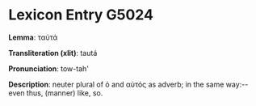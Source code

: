 # Lexicon Entry G5024

**Lemma**: ταὐτά

**Transliteration (xlit)**: tautá

**Pronunciation**: tow-tah'

**Description**:
neuter plural of ὁ and αὐτός as adverb; in the same way:--even thus, (manner) like, so.
